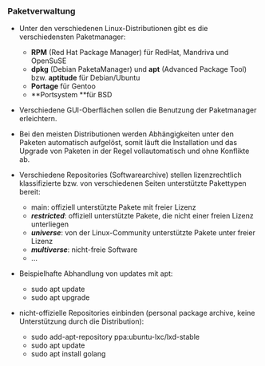 ### Paketverwaltung

* Unter den verschiedenen Linux-Distributionen gibt es die verschiedensten Paketmanager:
  * **RPM** \(Red Hat Package Manager\) für RedHat, Mandriva und OpenSuSE
  * **dpkg** \(Debian PaketaManager\) und **apt** \(Advanced Package Tool\) bzw. **aptitude** für Debian/Ubuntu
  * **Portage** für Gentoo
  * **Portsystem **für BSD


* Verschiedene GUI-Oberflächen sollen die Benutzung der Paketmanager erleichtern.


* Bei den meisten Distributionen werden Abhängigkeiten unter den Paketen automatisch aufgelöst, somit läuft die Installation und das Upgrade von Paketen in der Regel vollautomatisch und ohne Konflikte ab.


* Verschiedene Repositories \(Softwarearchive\) stellen lizenzrechtlich klassifizierte bzw. von verschiedenen Seiten unterstützte Pakettypen bereit:
  * main:  offiziell unterstützte Pakete mit freier Lizenz
  * _**restricted**_: offiziell unterstützte Pakete, die nicht einer freien Lizenz unterliegen
  * _**universe**_: von der Linux-Community unterstützte Pakete unter freier Lizenz
  * _**multiverse**_: nicht-freie Software
  * ...


* Beispielhafte Abhandlung von updates mit apt:
  * sudo apt update
  * sudo apt upgrade


* nicht-offizielle Repositories einbinden \(personal package archive, keine Unterstützung durch die Distribution\):
  * sudo add-apt-repository ppa:ubuntu-lxc/lxd-stable
  * sudo apt update
  * sudo apt install golang



